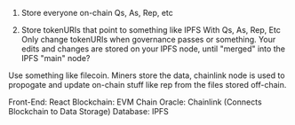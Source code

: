 1. Store everyone on-chain
Qs, As, Rep, etc

2. Store tokenURIs that point to something like IPFS
With Qs, As, Rep, Etc
Only change tokenURIs when governance passes or something. 
Your edits and changes are stored on your IPFS node, until "merged" into the IPFS "main" node? 

Use something like filecoin. Miners store the data, chainlink node is used to propogate and update on-chain stuff like rep from the files stored off-chain. 

Front-End: React
Blockchain: EVM Chain
Oracle: Chainlink (Connects Blockchain to Data Storage)
Database: IPFS
